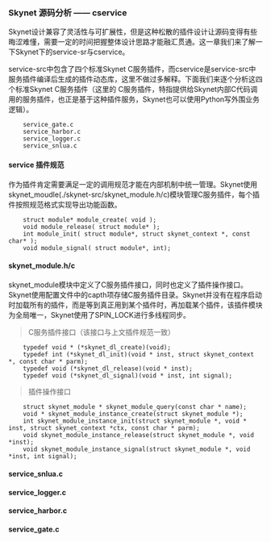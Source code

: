 ### Skynet 源码分析 —— cservice

Skynet设计兼容了灵活性与可扩展性，但是这种松散的插件设计让源码变得有些晦涩难懂，需要一定的时间把握整体设计思路才能融汇贯通。这一章我们来了解一下Skynet下的service-sr与cservice。

service-src中包含了四个标准Skynet C服务插件，而cservice是service-src中服务插件编译后生成的插件动态库，这里不做过多解释。下面我们来逐个分析这四个标准Skynet C服务插件（这里的 C服务插件，特指提供给Skynet内部C代码调用的服务插件，也正是基于这种插件服务，Skynet也可以使用Python写外围业务逻辑）。

```
    service_gate.c
    service_harbor.c
    service_logger.c
    service_snlua.c
```

#### service 插件规范

作为插件肯定需要满足一定的调用规范才能在内部机制中统一管理。Skynet使用skynet_moudle(./skynet-src/skynet_module.h/c)模块管理C服务插件，每个插件按照规范格式实现导出功能函数。

```
    struct module* module_create( void );
    void module_release( struct module* );
    int module_init( struct module*, struct skynet_context *, const char* );
    void module_signal( struct module*, int);
```

#### skynet_module.h/c

skynet_module模块中定义了C服务插件接口，同时也定义了插件操作接口。Skynet使用配置文件中的capth项存储C服务插件目录。Skynet并没有在程序启动时加载所有的插件，而是等到真正用到某个插件时，再加载某个插件，该插件模块为全局唯一，Skynet使用了SPIN_LOCK进行多线程同步。

>C服务插件接口（该接口与上文插件规范一致）

```
    typedef void * (*skynet_dl_create)(void);
    typedef int (*skynet_dl_init)(void * inst, struct skynet_context *, const char * parm);
    typedef void (*skynet_dl_release)(void * inst);
    typedef void (*skynet_dl_signal)(void * inst, int signal);
```

>插件操作接口

```
    struct skynet_module * skynet_module_query(const char * name);
    void * skynet_module_instance_create(struct skynet_module *);
    int skynet_module_instance_init(struct skynet_module *, void * inst, struct skynet_context *ctx, const char * parm);
    void skynet_module_instance_release(struct skynet_module *, void *inst);
    void skynet_module_instance_signal(struct skynet_module *, void *inst, int signal);
```

#### service_snlua.c

#### service_logger.c

#### service_harbor.c

#### service_gate.c